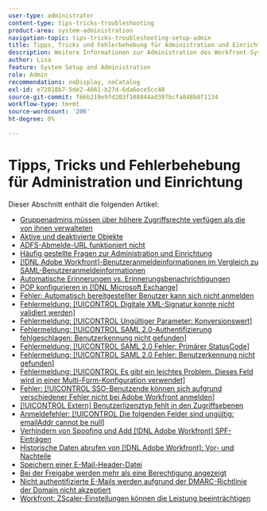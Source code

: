 ```yaml
---
user-type: administrator
content-type: tips-tricks-troubleshooting
product-area: system-administration
navigation-topic: tips-tricks-troubleshooting-setup-admin
title: Tipps, Tricks und Fehlerbehebung für Administration und Einrichtung
description: Weitere Informationen zur Administration des Workfront-Systems Ihres Unternehmens finden Sie in diesem Abschnitt .
author: Lisa
feature: System Setup and Administration
role: Admin
recommendations: noDisplay, noCatalog
exl-id: e72018b7-5de2-4661-b27d-6da6ece5cc48
source-git-commit: f66b219e9fd203f108844ad397bcfa848b8f1134
workflow-type: tm+mt
source-wordcount: '206'
ht-degree: 0%

---
```


# Tipps, Tricks und Fehlerbehebung für Administration und Einrichtung

Dieser Abschnitt enthält die folgenden Artikel:

* [Gruppenadmins müssen über höhere Zugriffsrechte verfügen als die von ihnen verwalteten](/help/quicksilver/administration-and-setup/tips-tricks-and-troubleshooting/group-admin-access-level.md)
* [Aktive und deaktivierte Objekte](../../administration-and-setup/tips-tricks-and-troubleshooting/acitve-and-deactivated-objects.md)
* [ADFS-Abmelde-URL funktioniert nicht](../../administration-and-setup/tips-tricks-and-troubleshooting/adfs-logout-url-doesnt-work.md)
* [Häufig gestellte Fragen zur Administration und Einrichtung](../../administration-and-setup/tips-tricks-and-troubleshooting/admin-and-setup-faq.md)
* [[!DNL Adobe Workfront]-Benutzeranmeldeinformationen im Vergleich zu SAML-Benutzeranmeldeinformationen](../../administration-and-setup/tips-tricks-and-troubleshooting/wf-user-credentials-vs-saml-user-credentials.md)
* [Automatische Erinnerungen vs. Erinnerungsbenachrichtigungen](../../administration-and-setup/tips-tricks-and-troubleshooting/auto-reminders-vs-reminder-notifications.md)
* [POP konfigurieren in [!DNL Microsoft Exchange]](../../administration-and-setup/tips-tricks-and-troubleshooting/configure-pop-ms-exchange.md)
* [Fehler: Automatisch bereitgestellter Benutzer kann sich nicht anmelden](../../administration-and-setup/tips-tricks-and-troubleshooting/error-auto-provisioned-user-cant-log-in.md)
* [Fehlermeldung: [!UICONTROL Digitale XML-Signatur konnte nicht validiert werden]](../../administration-and-setup/tips-tricks-and-troubleshooting/error-message-couldnt-validate-xml-digital-signature.md)
* [Fehlermeldung: [!UICONTROL Ungültiger Parameter: Konversionswert]](../../administration-and-setup/tips-tricks-and-troubleshooting/error-message-invalid-parameter-conversion-value.md)
* [Fehlermeldung: [!UICONTROL SAML 2.0-Authentifizierung fehlgeschlagen: Benutzerkennung nicht gefunden]](../../administration-and-setup/tips-tricks-and-troubleshooting/error-message-saml-2-auth-failed-userid-not-found.md)
* [Fehlermeldung: [!UICONTROL SAML 2.0 Fehler: Primärer StatusCode]](../../administration-and-setup/tips-tricks-and-troubleshooting/error-message-saml-2-error-primary-statuscode.md)
* [Fehlermeldung: [!UICONTROL SAML 2.0 Fehler: Benutzerkennung nicht gefunden]](../../administration-and-setup/tips-tricks-and-troubleshooting/error-message-saml-2-error-user-identifier-not-found.md)
* [Fehlermeldung: [!UICONTROL Es gibt ein leichtes Problem. Dieses Feld wird in einer Multi-Form-Konfiguration verwendet]](../../administration-and-setup/tips-tricks-and-troubleshooting/error-message-field-used-in-multi-form-config.md)
* [Fehler: [!UICONTROL SSO-Benutzende können sich aufgrund verschiedener Fehler nicht bei Adobe Workfront anmelden]](../../administration-and-setup/tips-tricks-and-troubleshooting/error-sso-users-unable-log-in-various-errors.md)
* [[!UICONTROL Extern] Benutzerlizenztyp fehlt in den Zugriffsebenen](../../administration-and-setup/tips-tricks-and-troubleshooting/external-user-license-type-missing-from-access-levels.md)
* [Anmeldefehler: [!UICONTROL Die folgenden Felder sind ungültig: emailAddr cannot be null]](../../administration-and-setup/tips-tricks-and-troubleshooting/login-error-following-field-invalid-emailaddr-cant-be-null.md)
* [Verhindern von Spoofing und Add [!DNL Adobe Workfront] SPF-Einträgen](../../administration-and-setup/tips-tricks-and-troubleshooting/prevent-spoofing-add-wf-spf-records.md)
* [Historische Daten abrufen von [!DNL Adobe Workfront]: Vor- und Nachteile](../../administration-and-setup/tips-tricks-and-troubleshooting/how-to-get-data-out-of-wf.md)
* [Speichern einer E-Mail-Header-Datei](../../administration-and-setup/tips-tricks-and-troubleshooting/save-an-email-header-file.md)
* [Bei der Freigabe werden mehr als eine Berechtigung angezeigt](../../administration-and-setup/tips-tricks-and-troubleshooting/sharing-shows-more-than-1-permission.md)
* [Nicht authentifizierte E-Mails werden aufgrund der DMARC-Richtlinie der Domain nicht akzeptiert](../../administration-and-setup/tips-tricks-and-troubleshooting/unauthenticated-email-not-accepted-domains-dmarc-policy.md)
* [Workfront: ZScaler-Einstellungen können die Leistung beeinträchtigen](../../administration-and-setup/tips-tricks-and-troubleshooting/zscaler-affects-performance.md)
